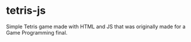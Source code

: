 # tetris-js
Simple Tetris game made with HTML and JS that was originally made for a Game Programming final.
